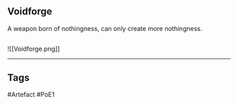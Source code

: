 ## Voidforge
A weapon born of nothingness,
can only create more nothingness.
##
![[Voidforge.png]]

---
## Tags
#Artefact
#PoE1